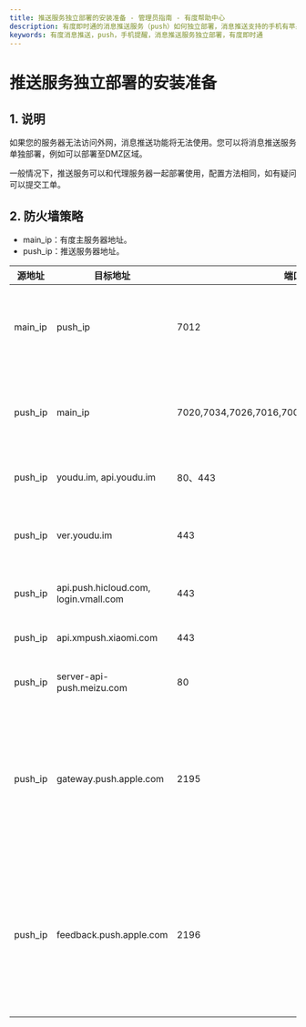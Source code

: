 ```yaml
---
title: 推送服务独立部署的安装准备 - 管理员指南 - 有度帮助中心
description: 有度即时通的消息推送服务（push）如何独立部署，消息推送支持的手机有苹果，华为，小米，魅族。在外网无法访问的情况下，独立部署消息推送在DMZ区，可以支持消息推送。
keywords: 有度消息推送，push，手机提醒，消息推送服务独立部署，有度即时通
---
```


# 推送服务独立部署的安装准备

## 1. 说明

​		如果您的服务器无法访问外网，消息推送功能将无法使用。您可以将消息推送服务单独部署，例如可以部署至DMZ区域。

​		一般情况下，推送服务可以和代理服务器一起部署使用，配置方法相同，如有疑问可以提交工单。

## 2. 防火墙策略

- main_ip：有度主服务器地址。
- push_ip：推送服务器地址。

| 源地址  | 目标地址                              | 端口                                         | 备注                                       |
| ------- | ------------------------------------- | -------------------------------------------- | ------------------------------------------ |
| main_ip | push_ip                               | 7012                                         | 主服务器访问推送服务器                     |
| push_ip | main_ip                               | 7020,7034,7026,7016,7001,7002,7009,7010,7015 | 推送服务器访问主服务器                     |
| push_ip | youdu.im, api.youdu.im                | 80、443                                      | 有度推送通道                               |
| push_ip | ver.youdu.im                          | 443                                          | PC客户端检测更新通道                       |
| push_ip | api.push.hicloud.com, login.vmall.com | 443                                          | 华为推送通道                               |
| push_ip | api.xmpush.xiaomi.com                 | 443                                          | 小米推送通道                               |
| push_ip | server-api-push.meizu.com             | 80                                           | 魅族推送通道                               |
| push_ip | gateway.push.apple.com                | 2195                                         | 苹果推送通道，仅iOS定制版APP开放。         |
| push_ip | feedback.push.apple.com               | 2196                                         | 苹果推送通道（反馈），仅iOS定制版APP开放。 |

